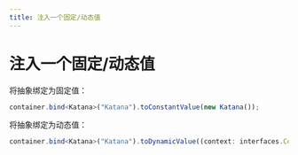 ```yaml
---
title: 注入一个固定/动态值
---
```


# 注入一个固定/动态值

将抽象绑定为固定值：

```ts
container.bind<Katana>("Katana").toConstantValue(new Katana());
```

将抽象绑定为动态值：

```ts
container.bind<Katana>("Katana").toDynamicValue((context: interfaces.Context) => { return new Katana(); });
```
